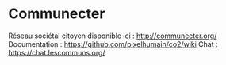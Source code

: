 # Communecter

Réseau sociétal citoyen disponible ici : http://communecter.org/
Documentation : https://github.com/pixelhumain/co2/wiki
Chat : https://chat.lescommuns.org/
